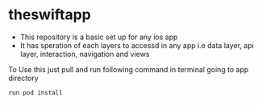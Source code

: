 # theswiftapp

- This repository is a basic set up for any ios app
- It has speration of each layers to accessd in any app i.e data layer, api layer, interaction, navigation and views

To Use this just pull and run following command in terminal going to app directory

`run pod install`

